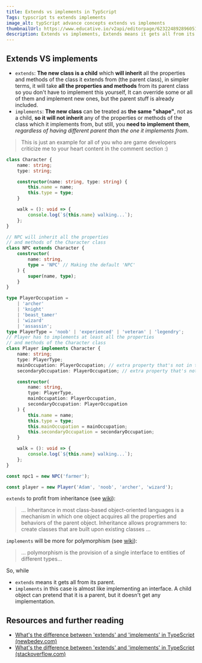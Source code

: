 ```yaml
---
title: Extends vs implements in TypScript
Tags: typscript ts extends implements
image_alt: typScript advance concepts extends vs implements
thumbnailUrl: https://www.educative.io/v2api/editorpage/6232248928960512/image/6474120549105664
description: Extends vs implements, Extends means it gets all from its parent. implements, in this case, is almost like implementing an interface, A child object can pretend that it is a parent, but it doesn't get any implementation
---
```


## Extends VS implements

- `extends`: **The new class is a child** which **will inherit** all the properties and methods of the class it extends from (the parent class), in simpler terms, it will take **all the properties and methods** from its parent class so you don't have to implement this yourself, It can override some or all of them and implement new ones, but the parent stuff is already included.
- `implements`: **The new class** can be treated as **the same "shape"**, not as a child, **so it will not inherit** any of the properties or methods of the class which it implements from, but still, you **need to implement them**, _regardless of having different parent than the one it implements from_.

> This is just an example for all of you who are game developers criticize me to your heart content in the comment section :)

```ts
class Character {
	name: string;
	type: string;

	constructor(name: string, type: string) {
		this.name = name;
		this.type = type;
	}

	walk = (): void => {
		console.log(`${this.name} walking...`);
	};
}

// NPC will inherit all the properties
// and methods of the Character class
class NPC extends Character {
	constructor(
		name: string,
		type = 'NPC' // Making the default 'NPC'
	) {
		super(name, type);
	}
}

type PlayerOccupation =
	| 'archer'
	| 'knight'
	| 'beast_tamer'
	| 'wizard'
	| 'assassin';
type PlayerType = 'noob' | 'experienced' | 'veteran' | 'legendry';
// Player has to implements at least all the properties
// and methods of the Character class
class Player implements Character {
	name: string;
	type: PlayerType;
	mainOccupation: PlayerOccupation; // extra property that's not in the Character class
	secondaryOccupation: PlayerOccupation; // extra property that's not in the Character class

	constructor(
		name: string,
		type: PlayerType,
		mainOccupation: PlayerOccupation,
		secondaryOccupation: PlayerOccupation
	) {
		this.name = name;
		this.type = type;
		this.mainOccupation = mainOccupation;
		this.secondaryOccupation = secondaryOccupation;
	}

	walk = (): void => {
		console.log(`${this.name} walking...`);
	};
}

const npc1 = new NPC('farmer');

const player = new Player('Adam', 'noob', 'archer', 'wizard');
```

`extends` to profit from inheritance (see [wiki](<https://en.wikipedia.org/wiki/Inheritance_(object-oriented_programming)>)):

> ... Inheritance in most class-based object-oriented languages is a mechanism in which one object acquires all the properties and behaviors of the parent object. Inheritance allows programmers to: create classes that are built upon existing classes ...

`implements` will be more for polymorphism (see [wiki](<https://en.wikipedia.org/wiki/Polymorphism_(computer_science)>)):

> ... polymorphism is the provision of a single interface to entities of different types...

So, while

- `extends` means it gets all from its parent.
- `implements` in this case is almost like implementing an interface. A child object can pretend that it is a parent, but it doesn't get any implementation.

## Resources and further reading

- [What&#39;s the difference between &#39;extends&#39; and &#39;implements&#39; in TypeScript (newbedev.com)](https://newbedev.com/what-s-the-difference-between-extends-and-implements-in-typescript)
- [What&#39;s the difference between &#39;extends&#39; and &#39;implements&#39; in TypeScript (stackoverflow.com)](https://stackoverflow.com/questions/38834625/whats-the-difference-between-extends-and-implements-in-typescript)
